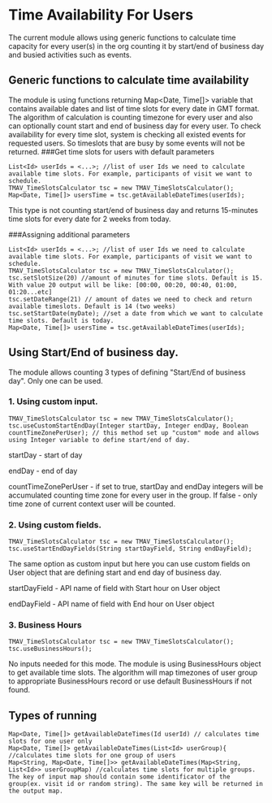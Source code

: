 # Time Availability For Users
The current module allows using generic functions to calculate time capacity for every user(s) in the org counting it by start/end of business day and busied activities such as events.

## Generic functions to calculate time availability
The module is using functions returning Map<Date, Time[]> variable that contains available dates and list of time slots for every date in GMT format. The algorithm of calculation is counting timezone for every user and also can optionally count start and end of business day for every user.
To check availability for every time slot, system is checking all existed events for requested users. So timeslots that are busy by some events will not be returned.
###Get time slots for users with default parameters
```apex
List<Id> userIds = <...>; //list of user Ids we need to calculate available time slots. For example, participants of visit we want to schedule.
TMAV_TimeSlotsCalculator tsc = new TMAV_TimeSlotsCalculator();
Map<Date, Time[]> usersTime = tsc.getAvailableDateTimes(userIds);
```

This type is not counting start/end of business day and returns 15-minutes time slots for every date for 2 weeks from today.

###Assigning additional parameters
```apex
List<Id> userIds = <...>; //list of user Ids we need to calculate available time slots. For example, participants of visit we want to schedule.
TMAV_TimeSlotsCalculator tsc = new TMAV_TimeSlotsCalculator();
tsc.setSlotSize(20) //amount of minutes for time slots. Default is 15. With value 20 output will be like: [00:00, 00:20, 00:40, 01:00, 01:20...etc]
tsc.setDateRange(21) // amount of dates we need to check and return available timeslots. Default is 14 (two weeks)
tsc.setStartDate(myDate); //set a date from which we want to calculate time slots. Default is today.
Map<Date, Time[]> usersTime = tsc.getAvailableDateTimes(userIds);
```
## Using Start/End of business day.
The module allows counting 3 types of defining "Start/End of business day". Only one can be used.
### 1. Using custom input.
```apex
TMAV_TimeSlotsCalculator tsc = new TMAV_TimeSlotsCalculator();
tsc.useCustomStartEndDay(Integer startDay, Integer endDay, Boolean countTimeZonePerUser); // this method set up "custom" mode and allows using Integer variable to define start/end of day.
```
startDay - start of day

endDay - end of day

countTimeZonePerUser - if set to true, startDay and endDay integers will be accumulated counting time zone for every user in the group. If false - only time zone of current context user will be counted.

### 2. Using custom fields.
```apex
TMAV_TimeSlotsCalculator tsc = new TMAV_TimeSlotsCalculator();
tsc.useStartEndDayFields(String startDayField, String endDayField);
```
The same option as custom input but here you can use custom fields on User object that are defining start and end day of business day.

startDayField - API name of field with Start hour on User object

endDayField - API name of field with End hour on User object


### 3. Business Hours
```apex
TMAV_TimeSlotsCalculator tsc = new TMAV_TimeSlotsCalculator();
tsc.useBusinessHours();
```
No inputs needed for this mode. The module is using BusinessHours object to get available time slots. The algorithm will map timezones of user group to appropriate BusinessHours record or use default BusinessHours if not found.

## Types of running
```apex
Map<Date, Time[]> getAvailableDateTimes(Id userId) // calculates time slots for one user only
Map<Date, Time[]> getAvailableDateTimes(List<Id> userGroup){ //calculates time slots for one group of users
Map<String, Map<Date, Time[]>> getAvailableDateTimes(Map<String, List<Id>> userGroupMap) //calculates time slots for multiple groups. The key of input map should contain some identificator of the group(ex. visit id or random string). The same key will be returned in the output map.

```

